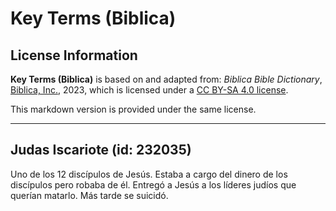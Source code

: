 # Key Terms (Biblica)

## License Information

**Key Terms (Biblica)** is based on and adapted from: _Biblica Bible Dictionary_, [Biblica, Inc.](https://www.biblica.com/), 2023, which is licensed under a [CC BY-SA 4.0 license](https://creativecommons.org/licenses/by-sa/4.0/legalcode.en).

This markdown version is provided under the same license.



--------------------------------

## Judas Iscariote (id: 232035)

Uno de los 12 discípulos de Jesús. Estaba a cargo del dinero de los discípulos pero robaba de él. Entregó a Jesús a los líderes judíos que querían matarlo. Más tarde se suicidó.


